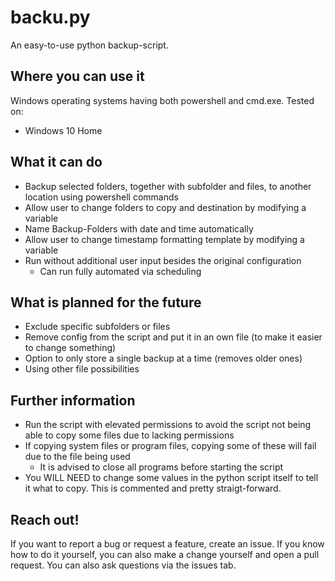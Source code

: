# backu.py
An easy-to-use python backup-script.

## Where you can use it
Windows operating systems having both powershell and cmd.exe.
Tested on:
- Windows 10 Home

## What it can do
- Backup selected folders, together with subfolder and files, to another location using powershell commands
- Allow user to change folders to copy and destination by modifying a variable
- Name Backup-Folders with date and time automatically
- Allow user to change timestamp formatting template by modifying a variable
- Run without additional user input besides the original configuration
  - Can run fully automated via scheduling

## What is planned for the future
- Exclude specific subfolders or files
- Remove config from the script and put it in an own file (to make it easier to change something)
- Option to only store a single backup at a time (removes older ones)
- Using other file possibilities

## Further information
- Run the script with elevated permissions to avoid the script not being able to copy some files due to lacking permissions
- If copying system files or program files, copying some of these will fail due to the file being used
  - It is advised to close all programs before starting the script
- You WILL NEED to change some values in the python script itself to tell it what to copy. This is commented and pretty straigt-forward.

## Reach out!
If you want to report a bug or request a feature, create an issue. If you know how to do it yourself, you can also make a change yourself and open a pull request. You can also ask questions via the issues tab.
